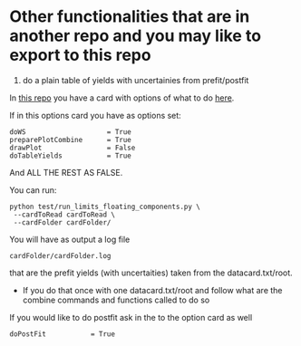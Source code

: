 # Other functionalities that are in another repo and you may like to export to this repo


1) do a plain table of yields with uncertainies from prefit/postfit

In [this repo](https://github.com/acarvalh/signal_extraction_tH_ttH) you have a
card with options of what to do [here](https://github.com/acarvalh/signal_extraction_tH_ttH/blob/82463b2f37735a14af806b00b1e078bcecf94925/cards/options.dat).

If in this options card you have as options set:

```
doWS                    = True
preparePlotCombine      = True
drawPlot                = False
doTableYields           = True
```
And ALL THE REST AS FALSE.

You can run:

```
python test/run_limits_floating_components.py \
 --cardToRead cardToRead \
 --cardFolder cardFolder/
```

You will have as output a log file

```
cardFolder/cardFolder.log
```

that are the prefit yields (with uncertaities) taken from the datacard.txt/root.

- If you do that once with one  datacard.txt/root and follow what are the
combine commands and functions called to do so

If you would like to do postfit ask in the to the option card as well

```
doPostFit           = True
```
